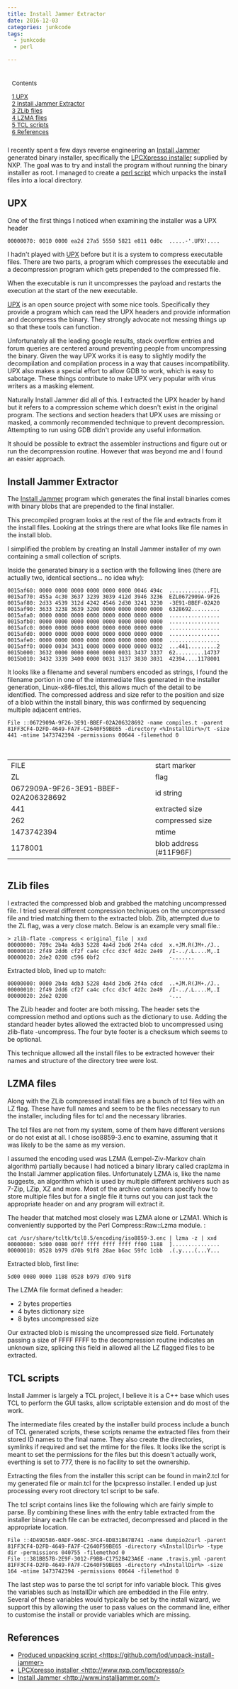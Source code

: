 ```yaml
---
title: Install Jammer Extractor
date: 2016-12-03
categories: junkcode
tags:
  - junkcode
  - perl

---
```


<!-- TODO: 11ty generated table of contents -->
<style>
#toc_container.no_bullets ul, #toc_container.no_bullets li, #toc_container.no_bullets ul li, .toc_widget_list.no_bullets, .toc_widget_list.no_bullets li {
  background: none;
  list-style-type: none;
  list-style: none;
  padding-left: 0px;
  margin-bottom: 0;
}
.post div#toc_container {
  background-color: rgba(0,0,0,0.15);
  border: 1px solid rgba(0,0,0,0.3);
  float: right;
}
#toc_container {
  padding: 10px;
  margin-bottom: 1em;
  width: auto;
  display: table;
  font-size: 95%;
}
</style>

<div id="toc_container" class="no_bullets"><p class="toc_title">Contents</p>
<ul class="toc_list"><li><a href="index.html#UPX"><span class="toc_number toc_depth_1">1</span> UPX</a></li><li><a href="index.html#Install_Jammer_Extractor"><span class="toc_number toc_depth_1">2</span> Install Jammer Extractor</a></li><li><a href="index.html#ZLib_files"><span class="toc_number toc_depth_1">3</span> ZLib files</a></li><li><a href="index.html#LZMA_files"><span class="toc_number toc_depth_1">4</span> LZMA files</a></li><li><a href="index.html#TCL_scripts"><span class="toc_number toc_depth_1">5</span> TCL scripts</a></li><li><a href="index.html#References"><span class="toc_number toc_depth_1">6</span> References</a></li></ul></div>

<style>h2 {margin-top: 1.5em} .post td {padding: 5px}</style>

I recently spent a few days reverse engineering an <a href="http://www.installjammer.com/">Install Jammer</a> generated binary installer, specifically the <a href="http://www.nxp.com/lpcxpresso/">LPCXpresso installer</a> supplied by NXP. The goal was to try and install the program without running the binary installer as root. I managed to create a <a href="https://github.com/lod/unpack-install-jammer">perl script</a> which unpacks the install files into a local directory.

<h2 id="upx"><span id="UPX">UPX</span></h2>
One of the first things I noticed when examining the installer was a UPX header

<pre><code>00000070: 0010 0000 ea2d 27a5 5550 5821 e811 0d0c  .....-&#39;.UPX!....</code></pre>

I hadn't played with <a href="https://upx.github.io/">UPX</a> before but it is a system to compress executable files. There are two parts, a program which compresses the executable and a decompression program which gets prepended to the compressed file.

When the executable is run it uncompresses the payload and restarts the execution at the start of the new executable.

<a href="https://upx.github.io/">UPX</a> is an open source project with some nice tools. Specifically they provide a program which can read the UPX headers and provide information and decompress the binary. They strongly advocate not messing things up so that these tools can function.

Unfortunately all the leading google results, stack overflow entries and forum queries are centered around preventing people from uncompressing the binary. Given the way UPX works it is easy to slightly modify the decompilation and compilation process in a way that causes incompatibility. UPX also makes a special effort to allow GDB to work, which is easy to sabotage. These things contribute to make UPX very popular with virus writers as a masking element.

Naturally Install Jammer did all of this. I extracted the UPX header by hand but it refers to a compression scheme which doesn't exist in the original program. The sections and section headers that UPX uses are missing or masked, a commonly recommended technique to prevent decompression. Attempting to run using GDB didn't provide any useful information.

It should be possible to extract the assembler instructions and figure out or run the decompression routine. However that was beyond me and I found an easier approach.

<h2 id="install-jammer-extractor"><span id="Install_Jammer_Extractor">Install Jammer Extractor</span></h2>
The <a href="http://www.installjammer.com/">Install Jammer</a> program which generates the final install binaries comes with binary blobs that are prepended to the final installer.

This precompiled program looks at the rest of the file and extracts from it the install files. Looking at the strings there are what looks like file names in the install blob.

I simplified the problem by creating an Install Jammer installer of my own containing a small collection of scripts.

Inside the generated binary is a section with the following lines (there are actually two, identical sections&#8230; no idea why):

<pre><code>0015af60: 0000 0000 0000 0000 0000 0000 0046 494c  .............FIL
0015af70: 455a 4c30 3637 3239 3039 412d 3946 3236  EZL0672909A-9F26
0015af80: 2d33 4539 312d 4242 4546 2d30 3241 3230  -3E91-BBEF-02A20
0015af90: 3633 3238 3639 3200 0000 0000 0000 0000  6328692.........
0015afa0: 0000 0000 0000 0000 0000 0000 0000 0000  ................
0015afb0: 0000 0000 0000 0000 0000 0000 0000 0000  ................
0015afc0: 0000 0000 0000 0000 0000 0000 0000 0000  ................
0015afd0: 0000 0000 0000 0000 0000 0000 0000 0000  ................
0015afe0: 0000 0000 0000 0000 0000 0000 0000 0000  ................
0015aff0: 0000 0034 3431 0000 0000 0000 0000 0032  ...441.........2
0015b000: 3632 0000 0000 0000 0000 0031 3437 3337  62.........14737
0015b010: 3432 3339 3400 0000 0031 3137 3830 3031  42394....1178001</code></pre>
It looks like a filename and several numbers encoded as strings, I found the filename portion in one of the intermediate files generated in the installer generation, Linux-x86-files.tcl, this allows much of the detail to be identified. The compressed address and size refer to the position and size of a blob within the install binary, this was confirmed by sequencing multiple adjacent entries.

<pre><code>File ::0672909A-9F26-3E91-BBEF-02A206328692 -name compiles.t -parent 81FF3CF4-D2FD-4649-FA7F-C2640F59BE65 -directory &lt;%InstallDir%&gt;/t -size 441 -mtime 1473742394 -permissions 00644 -filemethod 0</code></pre>
<table style="width: auto; margin: 3em auto;">
<tbody>
<tr class="odd">
<td align="left">FILE</td>
<td align="left">start marker</td>
</tr>
<tr class="even">
<td align="left">ZL</td>
<td align="left">flag</td>
</tr>
<tr class="odd">
<td align="left">0672909A-9F26-3E91-BBEF-02A206328692</td>
<td align="left">id string</td>
</tr>
<tr class="even">
<td align="left">441</td>
<td align="left">extracted size</td>
</tr>
<tr class="odd">
<td align="left">262</td>
<td align="left">compressed size</td>
</tr>
<tr class="even">
<td align="left">1473742394</td>
<td align="left">mtime</td>
</tr>
<tr class="odd">
<td align="left">1178001</td>
<td align="left">blob address (#11F96F)</td>
</tr>
</tbody>
</table>
<h2 id="zlib-files"><span id="ZLib_files">ZLib files</span></h2>
I extracted the compressed blob and grabbed the matching uncompressed file. I tried several different compression techniques on the uncompressed file and tried matching them to the extracted blob. Zlib, attempted due to the ZL flag, was a very close match. Below is an example very small file.:

<pre><code>&gt; zlib-flate -compress &lt; original_file | xxd
00000000: 789c 2b4a 4db3 5228 4a4d 2bd6 2f4a cdcd  x.+JM.R(JM+./J..
00000010: 2f49 2dd6 cf2f ca4c cfcc d3cf 4d2c 2e49  /I-../.L....M,.I
00000020: 2de2 0200 c596 0bf2                      -.......</code></pre>
Extracted blob, lined up to match:

<pre><code>00000000: 0000 2b4a 4db3 5228 4a4d 2bd6 2f4a cdcd  ..+JM.R(JM+./J..
00000010: 2f49 2dd6 cf2f ca4c cfcc d3cf 4d2c 2e49  /I-../.L....M,.I
00000020: 2de2 0200                                -...</code></pre>
The ZLib header and footer are both missing. The header sets the compression method and options such as the dictionary to use. Adding the standard header bytes allowed the extracted blob to uncompressed using zlib-flate -uncompress. The four byte footer is a checksum which seems to be optional.

This technique allowed all the install files to be extracted however their names and structure of the directory tree were lost.

<h2 id="lzma-files"><span id="LZMA_files">LZMA files</span></h2>
Along with the ZLib compressed install files are a bunch of tcl files with an LZ flag. These have full names and seem to be the files necessary to run the installer, including files for tcl and the necessary libraries.

The tcl files are not from my system, some of them have different versions or do not exist at all. I chose iso8859-3.enc to examine, assuming that it was likely to be the same as my version.

I assumed the encoding used was LZMA (Lempel-Ziv-Markov chain algorithm) partially because I had noticed a binary library called craplzma in the Install Jammer application files. Unfortunately LZMA is, like the name suggests, an algorithm which is used by multiple different archivers such as 7-Zip, LZip, XZ and more. Most of the archive containers specify how to store multiple files but for a single file it turns out you can just tack the appropriate header on and any program will extract it.

The header that matched most closely was LZMA alone or LZMA1. Which is conveniently supported by the Perl Compress::Raw::Lzma module. :

<pre><code>cat /usr/share/tcltk/tcl8.5/encoding/iso8859-3.enc | lzma -z | xxd
00000000: 5d00 0080 00ff ffff ffff ffff ff00 1188  ]...............
00000010: 0528 b979 d70b 91f8 28ae b6ac 59fc 1cbb  .(.y....(...Y...</code></pre>
Extracted blob, first line:

<pre><code>5d00 0080 0000 1188 0528 b979 d70b 91f8</code></pre>
The LZMA file format defined a header:

<ul>
<li>2 bytes properties</li>
<li>4 bytes dictionary size</li>
<li>8 bytes uncompressed size</li>
</ul>
Our extracted blob is missing the uncompressed size field. Fortunately passing a size of FFFF FFFF to the decompression routine indicates an unknown size, splicing this field in allowed all the LZ flagged files to be extracted.

<h2 id="tcl-scripts"><span id="TCL_scripts">TCL scripts</span></h2>
Install Jammer is largely a TCL project, I believe it is a C++ base which uses TCL to perform the GUI tasks, allow scriptable extension and do most of the work.

The intermediate files created by the installer build process include a bunch of TCL generated scripts, these scripts rename the extracted files from their stored ID names to the final name. They also create the directories, symlinks if required and set the mtime for the files. It looks like the script is meant to set the permissions for the files but this doesn't actually work, everthing is set to 777, there is no facility to set the ownership.

Extracting the files from the installer this script can be found in main2.tcl for my generated file or main.tcl for the lpcxpresso installer. I ended up just processing every root directory tcl script to be safe.

The tcl script contains lines like the following which are fairly simple to parse. By combining these lines with the entry table extracted from the installer binary each file can be extracted, decompressed and placed in the appropriate location.

<pre><code>File ::4D49D586-0ADF-966C-3FC4-8DB31B47B741 -name dumpio2curl -parent 81FF3CF4-D2FD-4649-FA7F-C2640F59BE65 -directory &lt;%InstallDir%&gt; -type dir -permissions 040755 -filemethod 0
File ::381BB57B-2E9F-3012-F9BB-C1752B423A6E -name .travis.yml -parent 81FF3CF4-D2FD-4649-FA7F-C2640F59BE65 -directory &lt;%InstallDir%&gt; -size 164 -mtime 1473742394 -permissions 00644 -filemethod 0</code></pre>
The last step was to parse the tcl script for info variable block. This gives the variables such as InstallDir which are embedded in the File entry. Several of these variables would typically be set by the install wizard, we support this by allowing the user to pass values on the command line, either to customise the install or provide variables which are missing.

<h2><span id="References">References</span></h2>
<ul>
<li><a href="https://github.com/lod/unpack-install-jammer">Produced unpacking script &lt;https://github.com/lod/unpack-install-jammer&gt;</a></li>
<li><a href="http://www.nxp.com/lpcxpresso/">LPCXpresso installer &lt;http://www.nxp.com/lpcxpresso/&gt;</a></li>
<li><a href="http://www.installjammer.com/">Install Jammer &lt;http://www.installjammer.com/&gt;</a></li>
</ul>
